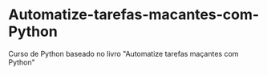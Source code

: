 # Automatize-tarefas-macantes-com-Python
Curso de Python baseado no livro "Automatize tarefas maçantes com Python"
